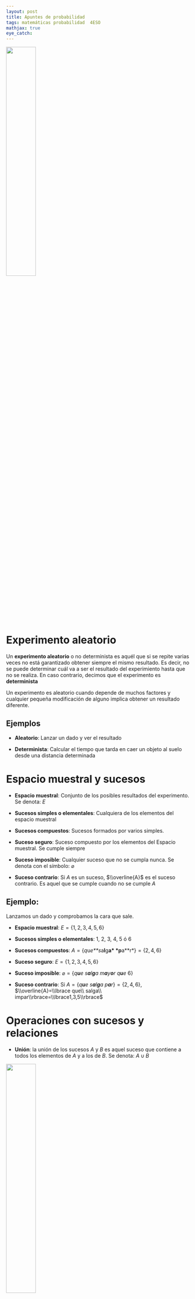 ```yaml
---
layout: post
title: Apuntes de probabilidad
tags: matemáticas probabilidad  4ESO
mathjax: true
eye_catch: 
---
```


<img src="/assets/img/baricentro.png" width="40%">

Experimento aleatorio
=====================

Un **experimento aleatorio** o no determinista es aquél que si se repite
varias veces no está garantizado obtener siempre el mismo resultado. Es
decir, no se puede determinar cuál va a ser el resultado del
experimiento hasta que no se realiza. En caso contrario, decimos que el
experimento es **determinista**

Un experimento es aleatorio cuando depende de muchos factores y
cualquier pequeña modificación de alguno implica obtener un resultado
diferente.

Ejemplos
--------

 * **Aleatorio**: Lanzar un dado y ver el resultado

 * **Determinista**: Calcular el tiempo que tarda en caer un objeto al
    suelo desde una distancia determinada

Espacio muestral y sucesos
==========================

-   **Espacio muestral**: Conjunto de los posibles resultados del
    experimento. Se denota: *E*

-   **Sucesos simples o elementales**: Cualquiera de los elementos del
    espacio muestral

-   **Sucesos compuestos**: Sucesos formados por varios simples.

-   **Suceso seguro**: Suceso compuesto por los elementos del Espacio
    muestral. Se cumple siempre

-   **Suceso imposible**: Cualquier suceso que no se cumpla nunca. Se
    denota con el símbolo: ⌀

-   **Suceso contrario**: Si *A* es un suceso, $\\overline{A}$ es el
    suceso contrario. Es aquel que se cumple cuando no se cumple *A*

Ejemplo:
--------

Lanzamos un dado y comprobamos la cara que sale.

-   **Espacio muestral**: *E* = {1, 2, 3, 4, 5, 6}

-   **Sucesos simples o elementales**: 1, 2, 3, 4, 5 ó 6

-   **Sucesos compuestos**:
    *A* = {*q*u*e**s*a**l**g**a* *p**a**r*} = {2, 4, 6}

-   **Suceso seguro**: *E* = {1, 2, 3, 4, 5, 6}

-   **Suceso imposible**:
    ⌀ = {*q**u**e* *s**a**l**g**a* *m**a**y**o**r* *q**u**e* 6}

-   **Suceso contrario**: Si
    *A* = {*q**u**e* *s**a**l**g**a* *p**a**r*} = {2, 4, 6},
    $\\overline{A}=\\lbrace que\\ salga\\ impar\\rbrace=\\lbrace1,3,5\\rbrace$

Operaciones con sucesos y relaciones
====================================

-   **Unión**: la unión de los sucesos *A* y *B* es aquel suceso que
    contiene a todos los elementos de *A* y a los de *B*. Se denota:
    *A* ∪ *B*

<img src="/assets/img/tikz_union.png" width="40%">

-   **Intersección**: la intersección de los sucesos *A* y *B* es aquel
    suceso que contiene a todos los elementos que están tanto en *A*
    como en *B*. Se denota: *A* ∩ *B*

Ejemplo
-------

Tomamos como experimento el resultado de lanzar un dado, y los
sucesos:  

<table>
<tbody>
<tr class="odd">
<td style="text-align: left;"><span class="math inline"><em>A</em> = {<em>q</em><em>u</em><em>e</em> <em>s</em><em>a</em><em>l</em><em>g</em><em>a</em> <em>p</em><em>a</em><em>r</em>} = {2, 4, 6}</span></td>
</tr>
<tr class="even">
<td style="text-align: left;"><span class="math inline"><em>B</em> = {<em>q</em><em>u</em><em>e</em> <em>s</em><em>e</em><em>a</em> <em>m</em><em>a</em><em>y</em><em>o</em><em>r</em> <em>q</em><em>u</em><em>e</em> 3} = {4, 5, 6}</span></td>
</tr>
<tr class="odd">
<td style="text-align: left;"><span class="math inline"><em>C</em> = {<em>q</em><em>u</em><em>e</em> <em>s</em><em>a</em><em>l</em><em>g</em><em>a</em> <em>i</em><em>m</em><em>p</em><em>a</em><em>r</em>} = {1, 3, 5}</span></td>
</tr>
</tbody>
</table>

-   *A* ∪ *B* = {2, 4, 5, 6}  

-   *A* ∩ *B* = {4, 6}  

-   *A* ∪ *C* = {1, 2, 3, 4, 5, 6} = *E*

-   *A* ∩ *C* = ⌀

Compatibilidad de sucesos
-------------------------

Se dice que dos sucesos son incompatibles cuando su intersección es el
conjunto vacío. En caso contrario se dice que son compatibles.

### Ejemplo

En el ejemplo anterior, *A* y *B* son compatibles y *A* y *C*
incompatibles.

Probabilidad en experimentos regulares y Regla de Laplace
=========================================================

Cuando todos los sucesos elementales de un **espacio muestral finito**
están en las mismas condiciones de suceder se dice que son
**equiprobables**, y al experimento se le llama **regular**.

Ejemplos de experimentos regulares
----------------------------------

Lanzamiento de dados, monedas, extracción de cartas, ...

Regla de Laplace
----------------

La probabilidad de un suceso de un experimento regular viene determinada
por la Regla de Laplace:
$$P(A)=\\dfrac{Casos\\ favorables}{Casos\\ posibles}$$

### Ejemplo

Al lanzar un dado, los casos posibles son 6 ({1, 2, 3, 4, 5, 6}):

<table>
<tbody>
<tr class="odd">
<td style="text-align: left;">La probabilidad de sacar un 3: <span class="math inline">$\lbrace3\rbrace\to \dfrac{1}{6}$</span></td>
</tr>
<tr class="even">
<td style="text-align: left;">La probabilidad de sacar par: <span class="math inline">$\lbrace2,4,6\rbrace\to\dfrac{3}{6}$</span></td>
</tr>
<tr class="odd">
<td style="text-align: left;">La probabilidad de sacar más de 4: <span class="math inline">$\lbrace5,6\rbrace\to\dfrac{2}{6}$</span></td>
</tr>
</tbody>
</table>

Propiedades de la probabilidad
==============================

La probabilidad de un experimento regular cumple las siguientes
propiedades:

-   0 ≤ *P*(*A*) ≤ 1

-   *P*(*E*) = 1 y *P*(⌀) = 0

-   $P(A) + P(\\overline A) = 1$

-   *P*(*A* ∪ *B*) = *P*(*A*) + *P*(*B*) − *P*(*A* ∩ *B*). Si *A* y *B*
    son icompatibles: *P*(*A* ∪ *B*) = *P*(*A*) + *P*(*B*)

Podemos extender el concepto de probabilidad a cualquier función que
cumpla las propiedades anteriores.

Probabilidad condicionada
=========================

Puesto que la probabilidad está ligada al nivel de confianza sobre los
resultados de un experimento, el hecho de que ocurra un suceso, puede
cambiar la probabilidad de los demás. A esta nueva probabilidad se le
llama **condicionada**

Ejemplo
-------

Supongamos que tenemos una urna con 8 bolas numeradas pero de colores
blancos y negros de la cual se extrae una. Supongamos, también, que las
tres primeras son blancas y el resto negras, luego
*E* = {*B*<sub>1</sub>, *B*<sub>2</sub>, *B*<sub>3</sub>, *N*<sub>4</sub>, *N*<sub>5</sub>, *N*<sub>6</sub>, *N*<sub>7</sub>, *N*<sub>8</sub>}.  
A priori, la
$P(\\lbrace Sea\\ impar\\rbrace )=\\frac{4}{8}=\\frac{1}{2}$ por la
regla de Laplace. Tiene la misma probabilidad salir par que impar  
Vamos a suponer ahora que durante la extracción se percibe que la bola
es blanca. La situación cambia, porque que sea blanca implica que hay 3
casos posibles y dos de las tres son impares. A esta nueva probabilidad
se le llama condicionada y se denota así:
$$P(I|B)=\\dfrac{2}{3}$$
La probabilidad de que sea impar ha aumentado por el hecho de haber
añadido la condición (o información) que es blanca.  
Esta probabilidad la podemos transformar:
$$P(I|B)=\\dfrac{2}{3}=\\dfrac{\\dfrac{2}{8}}{\\dfrac{3}{8}}=\\dfrac{P(I\\cap B)}{P(B)}$$

Generalización del fórmula de la probabilidad condicionada
----------------------------------------------------------

$$P(A|B)=\\dfrac{P(A\\cap B)}{P(B)}$$
y despejando:
*P*(*A* ∩ *B*) = *P*(*A*|*B*) ⋅ *P*(*B*)

Experimentos compuestos
=======================

Un **experimento aleatorio compuesto** es el que está formado por varios
experimentos simples realizados de forma consecutiva.

##### Ejemplo:

Lanzar tre monedas, extraer cuatro cartas de una baraja, ...

La probabilidad de un suceso compuesto se podrá calcular a partir de las
probabilidades obtenidas de los experimentos simples usando la
probabilidad condicional:
*P*(*A* ∩ *B*) = *P*(*A*) ⋅ *P*(*B*|*A*)

Independencia y dependencia de sucesos
--------------------------------------

Se dice que dos sucesos son independientes cuando la probabilidad de
cada uno no depende del resultado del otro.

*A* *y* *B* *s**o**n* *i**n**d**e**p**e**n**d**i**e**n**t**e**s* ⇔ *P*(*B*|*A*) = *P*(*B*)

##### Ejemplos de sucesos independientes:

Lanzar varias monedas, extracción de varias cartas con reemplazamiento,
sacar bolas de una urna con reemplazamiento, lanzar varios dados, ...

##### Ejemplos de sucesos dependientes:

Extracción de varias cartas sin reemplazamiento, sacar bolas de una urna
sin reemplazamiento, ...

Cálculo de probabilidad compuesta para sucesos dependientes
-----------------------------------------------------------

#### Ejemplo:

En una urna hay tres bolas blancas y dos negras. Se extraen dos bolas
**sin** reemplazamiento. Podemos construir el siguiente árbol con las
probabilidades de los diferentes resultados:

##### Ejemplos:

\-

Probabilidad de que las dos sean blancas:  
$P(B\_1\\cap B\_2)=P(B\_1)\\cdot P(B\_2|B\_1)=\\frac{3}{5}\\cdot\\frac{2}{4}=\\frac{3}{10}$

Probabilidad de que las dos sean negras:  
$P(N\_1\\cap N\_2)=P(N\_1)\\cdot P(N\_2|N\_1)=\\frac{2}{5}\\cdot\\frac{1}{4}=\\frac{1}{10}$

Probabilidad de que sean del mismo color:  
$P((B\_1\\cap B\_2)\\cup (N\_1\\cap N\_2))=\\frac{3}{10}+\\frac{1}{10}=\\frac{2}{5}$

Cálculo de probabilidad compuesta para sucesos independientes
-------------------------------------------------------------

#### Ejemplo:

En una urna hay tres bolas blancas y dos negras. Se extraen dos bolas
**con** reemplazamiento. Ahora el árbol quedará:

##### Ejemplos:

\-

Probabilidad de que las dos sean blancas:  
$P(B\_1\\cap B\_2)=P(B\_1)\\cdot P(B\_2|B\_1)=\\frac{3}{5}\\cdot\\frac{3}{5}=\\frac{9}{25}$

Probabilidad de que las dos sean negras:  
$P(N\_1\\cap N\_2)=P(N\_1)\\cdot P(N\_2|N\_1)=\\frac{2}{5}\\cdot\\frac{2}{5}=\\frac{4}{25}$

Probabilidad de que sean del mismo color:  
$P((B\_1\\cap B\_2)\\cup (N\_1\\cap N\_2))=\\frac{9}{25}+\\frac{4}{25}=\\frac{13}{25}$

Teorema de la probabilidad total
================================

#### Ejemplo:

En un instituto de ESO hay 4 cursos: 1º, 2º, 3º y 4º. Se quiere estudiar
la probabilidad de que un alumno del instituto esté con la gripe
(Llamamos *G* al suceso tener gripe).

Como un alumno pertenece a un solo curso los sucesos
*E**S**O*<sub>1</sub> , *E**S**O*<sub>2</sub>, *E**S**O*<sub>3</sub>, y
*E**S**O*<sub>4</sub> (abreviados *E*<sub>1</sub>, etc.) son
incompatibles. Además:
$$G=(G \\cap E\_1)\\cup(G \\cap E\_2)\\cup(G \\cap E\_3)\\cup(G \\cap E\_4)=\\bigcup\_{i=1}^4(G \\cap E\_i)$$
Por tanto,
$$P(G)=P(G \\cap E\_1)+P(G \\cap E\_2)+P(G \\cap E\_3)+P(G \\cap E\_4)=\\sum\_{i=1}^4 P(G \\cap E\_i)$$
Aplicando la probabilidad condicionada:
$$\\begin{aligned}
P(G)=P(E\_1)\\cdot P(G|E\_1)+P(E\_2)\\cdot P(G|E\_2)+\\\\+P(E\_3)\\cdot P(G|E\_3)+P(E\_1)\\cdot P(G|E\_4)= \\\\ =\\sum\_{i=1}^4 P(E\_i)\\cdot  P(G|E\_i)\\end{aligned}$$

Probabilidad total
------------------

Generalizando el resultado anterior:

#### Teorema de la probabilidad total:

Si *A*<sub>1</sub>, *A*<sub>2</sub>, ..., *A*<sub>*n*</sub> son sucesos
incompatibles dos a dos y cuya unión es todo el espacio muestral,
entonces la probabilidad de cualquier otro suceso *B* es:

$$P(B)=\\sum\_{i=1}^n P(A\_i)\\cdot  P(B|A\_i)$$

### Ejemplo:

Tomando de nuevo el ejemplo de la urna en la que hay tres bolas blancas
y dos negras. Si se extraen dos bolas, por ejemplo **sin**
reemplazamiento, podemos calcular la probabilidad de que la segunda bola
haya sido blanca:

$$P(B\_2)=P(B\_1)\\cdot P(B\_2|B\_1) + P(N\_1)\\cdot P(B\_2|N\_1)
= \\frac{3}{5}\\cdot\\frac{2}{4} + \\frac{2}{5}\\cdot\\frac{3}{4}$$

Teorema de Bayes
================

Si *A*<sub>1</sub>, *A*<sub>2</sub>, ..., *A*<sub>*n*</sub> son sucesos
incompatibles dos a dos y cuya unión es todo el espacio muestral, y *B*
otro suceso cualquiera:

$$P(A\_i|B)=\\dfrac{P(A\_i \\cap B)}{\\sum\_{i=1}^n P(A\_i)\\cdot  P(B|A\_i)}$$

#### Demostración:

Por la probabilidad condicionada:
$$P(A\_i|B)=\\dfrac{P(A\_i \\cap B)}{P(B)}$$
Pero por la probabilidad total:
$$P(B)=\\sum\_{i=1}^n P(A\_i)\\cdot  P(B|A\_i)$$
Sustituyendo esta en la primera obtenemos el resultado

Ejemplo:
--------

En el ejemplo del apartado anterior calcular la probabilidad de que la
primera bola haya sido blanca si se sabe que la segunda ha sido blanca:
$$P(B\_1|B\_2)=\\dfrac{P(B\_1 \\cap B\_2)}{P(B\_1)\\cdot  P(B\_2|B\_1)+P(N\_1)\\cdot  P(N\_2|B\_1)}=\\dfrac{\\dfrac{3}{5}\\cdot\\dfrac{2}{4}}{\\dfrac{3}{5}\\cdot\\dfrac{2}{4} + \\dfrac{2}{5}\\cdot\\dfrac{3}{4}}$$
